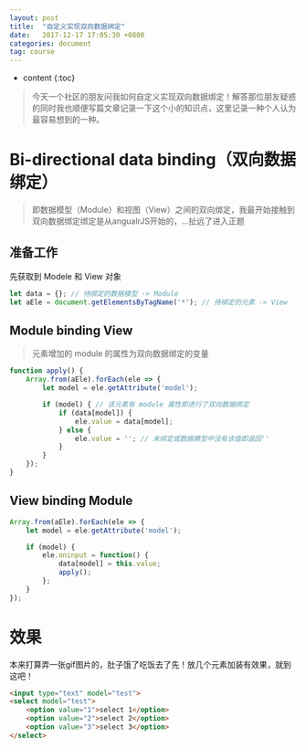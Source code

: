 ```yaml
---
layout: post
title:  "自定义实现双向数据绑定"
date:   2017-12-17 17:05:30 +0800
categories: document
tag: course
---
```


* content
{:toc}


> 今天一个社区的朋友问我如何自定义实现双向数据绑定！解答那位朋友疑惑的同时我也顺便写篇文章记录一下这个小的知识点，这里记录一种个人认为最容易想到的一种。


Bi-directional data binding（双向数据绑定）
====================================

> 即数据模型（Module）和视图（View）之间的双向绑定，我最开始接触到双向数据绑定绑定是从angualrJS开始的，...扯远了进入正题

准备工作
------------------------------------

先获取到 Modele 和 View 对象
```javascript
let data = {}; // 待绑定的数据模型 -> Module
let aEle = document.getElementsByTagName('*'); // 待绑定的元素 -> View
```

Module binding View
------------------------------------

> 元素增加的 module 的属性为双向数据绑定的变量 

```javascript
function apply() {
	Array.from(aEle).forEach(ele => {
		let model = ele.getAttribute('model');

		if (model) { // 该元素有 module 属性即进行了双向数据绑定
			if (data[model]) {
				ele.value = data[model];
			} else {
				ele.value = ''; // 未绑定或数据模型中没有该值即返回''
			}
		}
	});
}
```

View binding Module 
------------------------------------

```javascript
Array.from(aEle).forEach(ele => {
    let model = ele.getAttribute('model');

    if (model) {
        ele.oninput = function() {
            data[model] = this.value;
        	apply();
        };
    }
});
```

效果
====================================

本来打算弄一张gif图片的，肚子饿了吃饭去了先！放几个元素加装有效果，就到这吧！
```html
<input type="text" model="test">
<select model="test">
	<option value="1">select 1</option>
	<option value="2">select 2</option>
	<option value="3">select 3</option>
</select>
```


